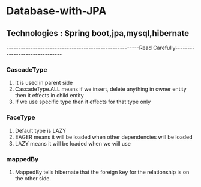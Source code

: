 # Database-with-JPA
## Technologies : Spring boot,jpa,mysql,hibernate
-------------------------------------------------------Read Carefully-------------------------------
### CascadeType
1. It is used in parent side
2. CascadeType.ALL means if we insert, delete anything in owner entity then it effects in child entity
3. If we use specific type then it effects for that type only

### FaceType
1. Default type is LAZY
2. EAGER means it will be loaded when other dependencies will be loaded 
3. LAZY means it will be loaded when we will use 

### mappedBy
1. MappedBy tells hibernate that the foreign key for the relationship is on the other side.
